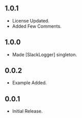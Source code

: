 ## 1.0.1

- License Updated.
- Added Few Comments.
## 1.0.0

- Made [SlackLogger] singleton.

## 0.0.2

- Example Added.

## 0.0.1

- Initial Release.
